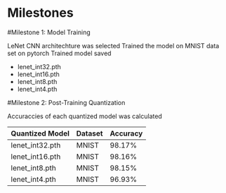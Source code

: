 # Milestones 

#Milestone 1: Model Training

LeNet CNN architechture was selected
Trained the model on MNIST data set on pytorch
Trained model saved

  - lenet_int32.pth
  - lenet_int16.pth
  - lenet_int8.pth
  - lenet_int4.pth


#Milestone 2: Post-Training Quantization

Accuraccies of each quantized model was calculated 

| Quantized Model| Dataset | Accuracy |
|------------------|-----------------|-----------------|
|   lenet_int32.pth   | MNIST    | 98.17%    |
|   lenet_int16.pth   | MNIST    | 98.16%    |
|   lenet_int8.pth   | MNIST    | 98.15%    |
|   lenet_int4.pth   | MNIST    | 96.93%    |


